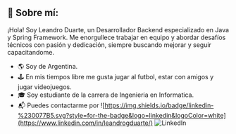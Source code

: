 ## 👋 Sobre mí:
¡Hola! Soy Leandro Duarte, un Desarrollador Backend especializado en Java y Spring Framework. Me enorgullece trabajar en equipo y abordar desafíos técnicos con pasión y dedicación, siempre buscando mejorar y seguir capacitandome.

- 🌎 Soy de Argentina.
- 🕹 En mis tiempos libre me gusta jugar al futbol, estar con amigos y jugar videojuegos.
- 🎓 Soy estudiante de la carrera de Ingenieria en Informatica.
- 📬 Puedes contactarme por ![https://img.shields.io/badge/linkedin-%230077B5.svg?style=for-the-badge&logo=linkedin&logoColor=white](https://www.linkedin.com/in/leandrogduarte/)
![LinkedIn](https://img.shields.io/badge/linkedin-%230077B5.svg?style=for-the-badge&logo=linkedin&logoColor=white)
